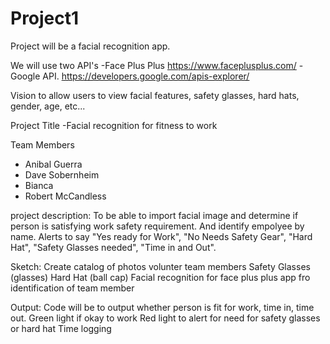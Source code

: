 # Project1
Project will be a facial recognition app.

We will use two API's
  -Face Plus Plus https://www.faceplusplus.com/
  -Google API. https://developers.google.com/apis-explorer/
  
Vision to allow users to view facial features, safety glasses, hard hats, gender, age, etc...

Project Title
  -Facial recognition for fitness to work
  
Team Members
  - Anibal Guerra
  - Dave Sobernheim
  - Bianca 
  - Robert McCandless
  
  project description: To be able to import facial image and determine if person is satisfying work safety         requirement. And identify empolyee by name. Alerts to say "Yes ready for Work", "No Needs Safety Gear", "Hard Hat", "Safety Glasses needed", "Time in and Out".
  
  
  Sketch:
    Create catalog of photos volunter team members
      Safety Glasses (glasses)
      Hard Hat (ball cap)
      Facial recognition for face plus plus app fro identification of team member
      
   Output:
      Code will be to output whether person is fit for work, time in, time out.
      Green light if okay to work
      Red light to alert for need for safety glasses or hard hat
      Time logging 
      
      
